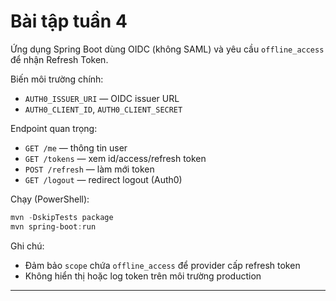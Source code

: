 
# Bài tập tuần 4

Ứng dụng Spring Boot dùng OIDC (không SAML) và yêu cầu `offline_access` để nhận Refresh Token.

Biến môi trường chính:
- `AUTH0_ISSUER_URI` — OIDC issuer URL
- `AUTH0_CLIENT_ID`, `AUTH0_CLIENT_SECRET`

Endpoint quan trọng:
- `GET /me` — thông tin user
- `GET /tokens` — xem id/access/refresh token
- `POST /refresh` — làm mới token
- `GET /logout` — redirect logout (Auth0)

Chạy (PowerShell):
```powershell
mvn -DskipTests package
mvn spring-boot:run
```

Ghi chú:
- Đảm bảo `scope` chứa `offline_access` để provider cấp refresh token
- Không hiển thị hoặc log token trên môi trường production

---
